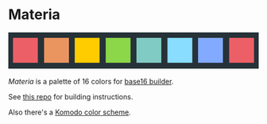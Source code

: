 Materia
=======

<p align="center">
    <img src="./palette.png">
</p>

*Materia* is a palette of 16 colors for [base16 builder](https://github.com/chriskempson/base16).

See [this repo](https://github.com/chriskempson/base16-builder-php) for building instructions.

Also there's a [Komodo color scheme](https://github.com/Defman21/materia-komodo).

